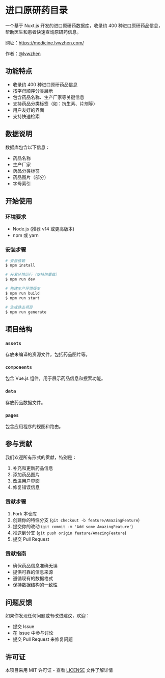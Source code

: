 # 进口原研药目录

一个基于 Nuxt.js 开发的进口原研药数据库，收录约 400 种进口原研药品信息，帮助医生和患者快速查询原研药信息。

 网址：https://medicine.lvwzhen.com/
 
 作者：[@lvwzhen](https://x.com/lvwzhen)

## 功能特点

- 收录约 400 种进口原研药品信息
- 按字母顺序分类展示
- 包含药品名称、生产厂家等关键信息
- 支持药品分类标签（如：抗生素、片剂等）
- 用户友好的界面
- 支持快速检索

## 数据说明

数据库包含以下信息：
- 药品名称
- 生产厂家
- 药品分类标签
- 药品图片（部分）
- 字母索引

## 开始使用

### 环境要求

- Node.js (推荐 v14 或更高版本)
- npm 或 yarn

### 安装步骤

```bash
# 安装依赖
$ npm install

# 开发环境运行（支持热重载）
$ npm run dev

# 构建生产环境版本
$ npm run build
$ npm run start

# 生成静态项目
$ npm run generate
```

## 项目结构

### `assets`
存放未编译的资源文件，包括药品图片等。

### `components`
包含 Vue.js 组件，用于展示药品信息和搜索功能。

### `data`
存放药品数据文件。

### `pages`
包含应用程序的视图和路由。

## 参与贡献

我们欢迎所有形式的贡献，特别是：

1. 补充和更新药品信息
2. 添加药品图片
3. 改进用户界面
4. 修复错误信息

### 贡献步骤

1. Fork 本仓库
2. 创建你的特性分支 (`git checkout -b feature/AmazingFeature`)
3. 提交你的改动 (`git commit -m 'Add some AmazingFeature'`)
4. 推送到分支 (`git push origin feature/AmazingFeature`)
5. 提交 Pull Request

### 贡献指南

- 确保药品信息准确无误
- 提供可靠的信息来源
- 遵循现有的数据格式
- 保持数据结构的一致性

## 问题反馈

如果你发现任何问题或有改进建议，欢迎：

- 提交 Issue
- 在 Issue 中参与讨论
- 提交 Pull Request 来修复问题

## 许可证

本项目采用 MIT 许可证 - 查看 [LICENSE](LICENSE) 文件了解详情
